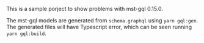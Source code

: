 This is a sample porject to show problems with mst-gql 0.15.0.

The mst-gql models are generated from `schema.graphql` using `yarn gql:gen`. The generated files will have Typescript error, which can be seen running `yarn gql:build`.